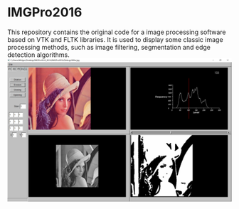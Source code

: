 # IMGPro2016
This repository contains the original code for a image processing software based on VTK and FLTK libraries. It is used to display some classic image processing methods, such as image filtering, segmentation and edge detection algorithms.
![IMGProGUI](IMGProGUI.png)
